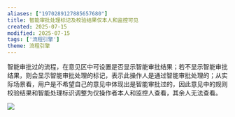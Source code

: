 ```yaml
---
aliases: ["1970289127885657680"]
title: 智能审批处理标记及校验结果仅本人和监控可见
created: 2025-07-15
modified: 2025-07-15
tags: ['流程引擎']
theme: 流程引擎
---
```


智能审批过的流程，在意见区中可设置是否显示智能审批结果；若不显示智能审批结果，则会显示智能审批处理的标记，表示此操作人是通过智能审批处理的；从实际场景看，用户是不希望自己的意见中体现出是智能审批过的，因此意见中的规则校验结果和智能处理标识调整为仅操作者本人和监控人查看，其余人无法查看。

![](https://myhelpdoc.oss-cn-heyuan.aliyuncs.com/mdimages/a7f274303f99375bf9f4f8b50673a1d7.jpg)

